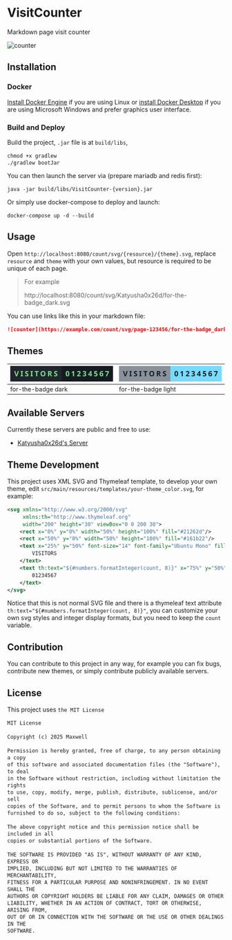 # VisitCounter

Markdown page visit counter

![counter](https://counter.katyusha.me/count/svg/VisitCounter/for-the-badge_dark.svg)

## Installation

### Docker

[Install Docker Engine](https://docs.docker.com/engine/install/) if you are using Linux 
or [install Docker Desktop](https://docs.docker.com/engine/install/) if you are using Microsoft Windows and prefer graphics user interface.

### Build and Deploy

Build the project, `.jar` file is at `build/libs`,

```shell
chmod +x gradlew
./gradlew bootJar
```

You can then launch the server via (prepare mariadb and redis first): 

```shell
java -jar build/libs/VisitCounter-{version}.jar
```

Or simply use docker-compose to deploy and launch: 

```shell
docker-compose up -d --build
```

## Usage

Open `http://localhost:8080/count/svg/{resource}/{theme}.svg`, 
replace `resource` and `theme` with your own values, but resource
is required to be unique of each page.

> For example
> 
> http://localhost:8080/count/svg/Katyusha0x26d/for-the-badge_dark.svg

You can use links like this in your markdown file:

```markdown
![counter](https://example.com/count/svg/page-123456/for-the-badge_dark.svg)
```

## Themes

| ![for-the-badge dark](src/main/resources/templates/for-the-badge_dark.svg "for-the-badge dark")  | ![for-the-badge light](src/main/resources/templates/for-the-badge_light.svg "for-the-badge light") |
|--------------------------------------------------------------------------------------------------|----------------------------------------------------------------------------------------------------|
| for-the-badge dark                                                                               | for-the-badge light                                                                                |

## Available Servers

Currently these servers are public and free to use:

- [Katyusha0x26d's Server](https://counter.katyusha.me/count/svg/Katyusha0x26d/for-the-badge_dark.svg)

## Theme Development

This project uses XML SVG and Thymeleaf template, to develop your own theme,
edit `src/main/resources/templates/your-theme_color.svg`, for example:

```svg
<svg xmlns="http://www.w3.org/2000/svg"
     xmlns:th="http://www.thymeleaf.org"
     width="200" height="30" viewBox="0 0 200 30">
    <rect x="0%" y="0%" width="50%" height="100%" fill="#21262d"/>
    <rect x="50%" y="0%" width="50%" height="100%" fill="#161b22"/>
    <text x="25%" y="50%" font-size="14" font-family="Ubuntu Mono" fill="#7ce38b" text-anchor="middle" dominant-baseline="middle" font-weight="bold" letter-spacing="3">
        VISITORS
    </text>
    <text th:text="${#numbers.formatInteger(count, 8)}" x="75%" y="50%" font-size="14" font-family="Ubuntu Mono" fill="#7ce38b" text-anchor="middle" dominant-baseline="middle" font-weight="bold" letter-spacing="3">
        01234567
    </text>
</svg>
```

Notice that this is not normal SVG file and there is a thymeleaf text attribute `th:text="${#numbers.formatInteger(count, 8)}"`,
you can customize your own svg styles and integer display formats, but you need to keep the `count` variable.

## Contribution

You can contribute to this project in any way, for example you can fix bugs, contribute new themes, 
or simply contribute publicly available servers.

## License

This project uses `the MIT License`

```text
MIT License

Copyright (c) 2025 Maxwell

Permission is hereby granted, free of charge, to any person obtaining a copy
of this software and associated documentation files (the "Software"), to deal
in the Software without restriction, including without limitation the rights
to use, copy, modify, merge, publish, distribute, sublicense, and/or sell
copies of the Software, and to permit persons to whom the Software is
furnished to do so, subject to the following conditions:

The above copyright notice and this permission notice shall be included in all
copies or substantial portions of the Software.

THE SOFTWARE IS PROVIDED "AS IS", WITHOUT WARRANTY OF ANY KIND, EXPRESS OR
IMPLIED, INCLUDING BUT NOT LIMITED TO THE WARRANTIES OF MERCHANTABILITY,
FITNESS FOR A PARTICULAR PURPOSE AND NONINFRINGEMENT. IN NO EVENT SHALL THE
AUTHORS OR COPYRIGHT HOLDERS BE LIABLE FOR ANY CLAIM, DAMAGES OR OTHER
LIABILITY, WHETHER IN AN ACTION OF CONTRACT, TORT OR OTHERWISE, ARISING FROM,
OUT OF OR IN CONNECTION WITH THE SOFTWARE OR THE USE OR OTHER DEALINGS IN THE
SOFTWARE.
```